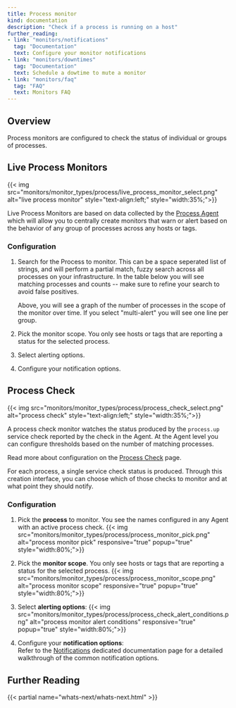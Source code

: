 ```yaml
---
title: Process monitor
kind: documentation
description: "Check if a process is running on a host"
further_reading:
- link: "monitors/notifications"
  tag: "Documentation"
  text: Configure your monitor notifications
- link: "monitors/downtimes"
  tag: "Documentation"
  text: Schedule a dowtime to mute a monitor
- link: "monitors/faq"
  tag: "FAQ"
  text: Monitors FAQ
---
```


## Overview

Process monitors are configured to check the status of individual or groups of processes.  


## Live Process Monitors

{{< img src="monitors/monitor_types/process/live_process_monitor_select.png" alt="live process monitor"  style="text-align:left;" style="width:35%;">}}

Live Process Monitors are based on data collected by the [Process Agent](https://docs.datadoghq.com/graphing/infrastructure/process/) which will allow you to centrally create monitors that warn or alert based on the behavior of any group of processes across any hosts or tags.

### Configuration

1. Search for the Process to monitor.  This can be a space seperated list of strings, and will perform a partial match, fuzzy search across all processes on your infrastructure.  In the table below you will see matching processes and counts -- make sure to refine your search to avoid false positives.  

    Above, you will see a graph of the number of processes in the scope of the monitor over time.  If you select "multi-alert" you will see one line per group.

2. Pick the monitor scope.  You only see hosts or tags that are reporting a status for the selected process.

3. Select alerting options.

4. Configure your notification options.

## Process Check

{{< img src="monitors/monitor_types/process/process_check_select.png" alt="process check" style="text-align:left;" style="width:35%;">}}

A process check monitor watches the status produced by the `process.up` service
check reported by the check in the Agent. At the Agent level you can configure
thresholds based on the number of matching processes.

Read more about configuration on the [Process Check][1]
page.

For each process, a single service check status is produced. Through this creation interface, you can choose which of those checks to monitor and at what
point they should notify.

### Configuration

1. Pick the **process** to monitor. You see the names configured in any Agent with an active process check.
    {{< img src="monitors/monitor_types/process/process_monitor_pick.png" alt="process monitor pick" responsive="true" popup="true" style="width:80%;">}}

2. Pick the **monitor scope**. You only see hosts or tags that are reporting a status for the selected process.
    {{< img src="monitors/monitor_types/process/process_monitor_scope.png" alt="process monitor scope" responsive="true" popup="true" style="width:80%;">}}

3. Select **alerting options**:
    {{< img src="monitors/monitor_types/process/process_check_alert_conditions.png" alt="process monitor alert conditions" responsive="true" popup="true" style="width:80%;">}}

4. Configure your **notification options**:  
    Refer to the [Notifications](#monitor-notifications) dedicated documentation page for a detailed walkthrough of the common notification options.

## Further Reading 
{{< partial name="whats-next/whats-next.html" >}}

[1]: /integrations/process/

